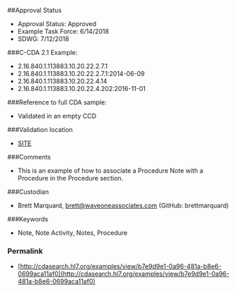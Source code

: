 ##Approval Status 

* Approval Status: Approved
* Example Task Force: 6/14/2018
* SDWG: 7/12/2018

###C-CDA 2.1 Example:

* 2.16.840.1.113883.10.20.22.2.7.1
* 2.16.840.1.113883.10.20.22.2.7.1:2014-06-09
* 2.16.840.1.113883.10.20.22.4.14
* 2.16.840.1.113883.10.20.22.4.202:2016-11-01

###Reference to full CDA sample:

* Validated in an empty CCD

###Validation location

* [SITE](https://sitenv.org/sandbox-ccda/ccda-validator)


###Comments

* This is an example of how to associate a Procedure Note with a Procedure in the Procedure section.

###Custodian

* Brett Marquard, brett@waveoneassociates.com (GitHub: brettmarquard)

###Keywords

* Note, Note Activity, Notes, Procedure


### Permalink 

* [http://cdasearch.hl7.org/examples/view/b7e9d9e1-0a96-481a-b8e6-0699aca11af0](http://cdasearch.hl7.org/examples/view/b7e9d9e1-0a96-481a-b8e6-0699aca11af0)